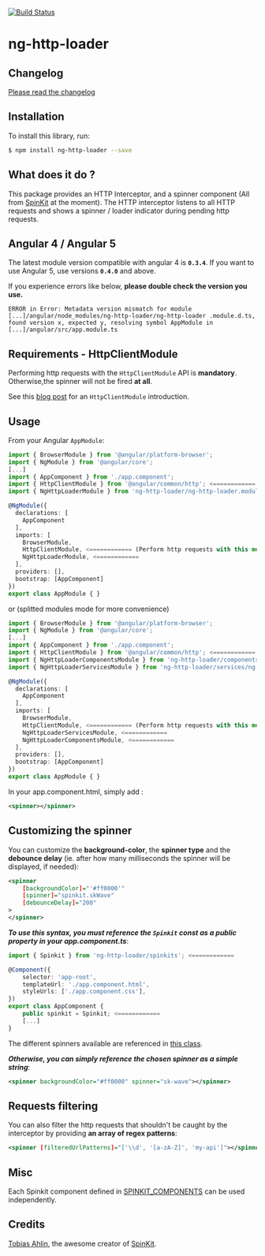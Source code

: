 [![Build Status](https://travis-ci.org/mpalourdio/ng-http-loader.svg?branch=master)](https://travis-ci.org/mpalourdio/ng-http-loader)  

# ng-http-loader

## Changelog

[Please read the changelog](CHANGELOG.MD)

## Installation

To install this library, run:

```bash
$ npm install ng-http-loader --save
```

## What does it do ?

This package provides an HTTP Interceptor, and a spinner component (All from [SpinKit](https://github.com/tobiasahlin/SpinKit) at the moment).
The HTTP interceptor listens to all HTTP requests and shows a spinner / loader indicator during pending http requests.

## Angular 4 / Angular 5

The latest module version compatible with angular 4 is **``0.3.4``**.
If you want to use Angular 5, use versions **``0.4.0``** and above.

If you experience errors like below, **please double check the version you use.**

``ERROR in Error: Metadata version mismatch for module [...]/angular/node_modules/ng-http-loader/ng-http-loader
  .module.d.ts, found version x, expected y, resolving symbol AppModule in [...]/angular/src/app.module.ts``

## Requirements - HttpClientModule

Performing http requests with the ``HttpClientModule`` API is **mandatory**. Otherwise,the spinner will not be fired **at all**.

See this [blog post](http://blog.ninja-squad.com/2017/07/17/http-client-module/) for an ``HttpClientModule`` introduction.

## Usage

From your Angular `AppModule`:

```typescript
import { BrowserModule } from '@angular/platform-browser';
import { NgModule } from '@angular/core';
[...]
import { AppComponent } from './app.component';
import { HttpClientModule } from '@angular/common/http'; <============
import { NgHttpLoaderModule } from 'ng-http-loader/ng-http-loader.module'; <============

@NgModule({
  declarations: [
    AppComponent
  ],
  imports: [
    BrowserModule,
    HttpClientModule, <============ (Perform http requests with this module)
    NgHttpLoaderModule, <============
  ],
  providers: [],
  bootstrap: [AppComponent]
})
export class AppModule { }
```

or (splitted modules mode for more convenience)

```typescript
import { BrowserModule } from '@angular/platform-browser';
import { NgModule } from '@angular/core';
[...]
import { AppComponent } from './app.component';
import { HttpClientModule } from '@angular/common/http'; <============
import { NgHttpLoaderComponentsModule } from 'ng-http-loader/components/ng-http-loader-components.module'; <============
import { NgHttpLoaderServicesModule } from 'ng-http-loader/services/ng-http-loader-services.module'; <============

@NgModule({
  declarations: [
    AppComponent
  ],
  imports: [
    BrowserModule,
    HttpClientModule, <============ (Perform http requests with this module)
    NgHttpLoaderServicesModule, <============
    NgHttpLoaderComponentsModule, <============
  ],
  providers: [],
  bootstrap: [AppComponent]
})
export class AppModule { }
```

In your app.component.html, simply add :
```xml
<spinner></spinner>
```

## Customizing the spinner

You can customize the **background-color**, the **spinner type** and the **debounce delay** (ie. after how many milliseconds the spinner will be displayed, if needed):
```xml
<spinner 
    [backgroundColor]="'#ff0000'"
    [spinner]="spinkit.skWave"
    [debounceDelay]="200"
>
</spinner>
```

**_To use this syntax, you must reference the ``Spinkit`` const as a public property in your app.component.ts_**:

```typescript
import { Spinkit } from 'ng-http-loader/spinkits'; <============

@Component({
    selector: 'app-root',
    templateUrl: './app.component.html',
    styleUrls: ['./app.component.css'],
})
export class AppComponent {
    public spinkit = Spinkit; <============
    [...]
}
```
The different spinners available are referenced in [this class](src/spinkits.ts).


**_Otherwise, you can simply reference the chosen spinner as a simple string_**:

```xml
<spinner backgroundColor="#ff0000" spinner="sk-wave"></spinner>
```

## Requests filtering

You can also filter the http requests that shouldn't be caught by the interceptor by providing **an array of regex patterns**:
```xml
<spinner [filteredUrlPatterns]="['\\d', '[a-zA-Z]', 'my-api']"></spinner>
```

## Misc

Each Spinkit component defined in [SPINKIT_COMPONENTS](src/spinkits.ts#L30) can be used independently.

## Credits

[Tobias Ahlin](https://github.com/tobiasahlin), the awesome creator of [SpinKit](https://github.com/tobiasahlin/SpinKit).

